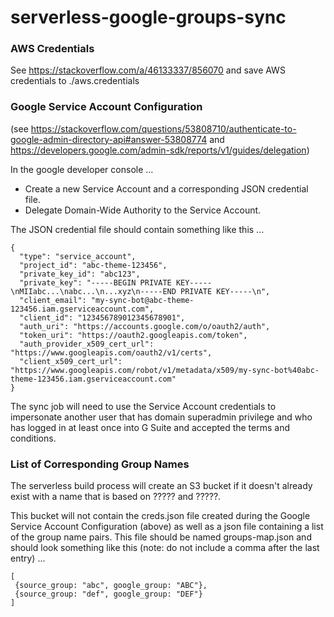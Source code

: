 # serverless-google-groups-sync

### AWS Credentials
See https://stackoverflow.com/a/46133337/856070 and
save AWS credentials to ./aws.credentials

### Google Service Account Configuration

(see https://stackoverflow.com/questions/53808710/authenticate-to-google-admin-directory-api#answer-53808774 and
 https://developers.google.com/admin-sdk/reports/v1/guides/delegation)

In the google developer console ...
* Create a new Service Account and a corresponding JSON credential file.
* Delegate Domain-Wide Authority to the Service Account.

The JSON credential file should contain something like this ...

```
{
  "type": "service_account",
  "project_id": "abc-theme-123456",
  "private_key_id": "abc123",
  "private_key": "-----BEGIN PRIVATE KEY-----\nMIIabc...\nabc...\n...xyz\n-----END PRIVATE KEY-----\n",
  "client_email": "my-sync-bot@abc-theme-123456.iam.gserviceaccount.com",
  "client_id": "123456789012345678901",
  "auth_uri": "https://accounts.google.com/o/oauth2/auth",
  "token_uri": "https://oauth2.googleapis.com/token",
  "auth_provider_x509_cert_url": "https://www.googleapis.com/oauth2/v1/certs",
  "client_x509_cert_url": "https://www.googleapis.com/robot/v1/metadata/x509/my-sync-bot%40abc-theme-123456.iam.gserviceaccount.com"
}
```

The sync job will need to use the Service Account credentials to impersonate another user that has
domain superadmin privilege and who has logged in at least once into G Suite and
accepted the terms and conditions.

### List of Corresponding Group Names

The serverless build process will create an S3 bucket if it doesn't already exist with a name
that is based on ????? and ?????.

This bucket will not contain the creds.json file created during the Google Service Account Configuration (above)
as well as a json file containing a list of the group name pairs. This file should be named groups-map.json
and should look something like this (note: do not include a comma after the last entry) ...

```
[
 {source_group: "abc", google_group: "ABC"},
 {source_group: "def", google_group: "DEF"}
]
```